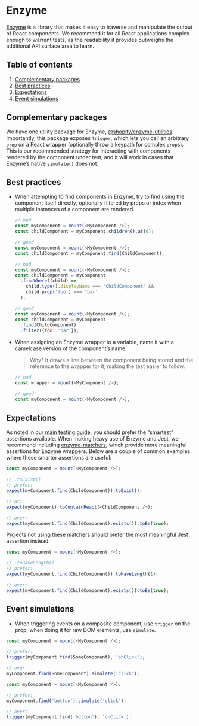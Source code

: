# Enzyme

[Enzyme](http://airbnb.io/enzyme/) is a library that makes it easy to traverse and manipulate the output of React components. We recommend it for all React applications complex enough to warrant tests, as the readability it provides outweighs the additional API surface area to learn.

## Table of contents

1. [Complementary packages](#complementary-packages)
1. [Best practices](#best-practices)
1. [Expectations](#expectations)
1. [Event simulations](#event-simulations)

## Complementary packages

We have one utility package for Enzyme, [@shopify/enzyme-utilities](https://github.com/Shopify/quilt/blob/master/packages/enzyme-utilities/README.md). Importantly, this package exposes `trigger`, which lets you call an arbitrary `prop` on a React wrapper (optionally throw a keypath for complex `prop`s). This is our recommended strategy for interacting with components rendered by the component under test, and it will work in cases that Enzyme’s native `simulate()` does not.

## Best practices

* When attempting to find components in Enzyme, try to find using the component itself directly, optionally filtered by props or index when multiple instances of a component are rendered.

  ```js
  // bad
  const myComponent = mount(<MyComponent />);
  const childComponent = myComponent.children().at(0);

  // good
  const myComponent = mount(<MyComponent />);
  const childComponent = myComponent.find(ChildComponent);
  ```

  ```js
  // bad
  const myComponent = mount(<MyComponent />);
  const childComponent = myComponent
    .findWhere((child) =>
      child.type().displayName === 'ChildComponent' &&
      child.prop('foo') === 'bar'
    );

  // good
  const myComponent = mount(<MyComponent />);
  const childComponent = myComponent
    .find(ChildComponent)
    .filter({foo: 'bar'});
  ```

* When assigning an Enzyme wrapper to a variable, name it with a camelcase version of the component’s name.

  > Why? It draws a line between the component being stored and the reference to the wrapper for it, making the test easier to follow.

  ```js
  // bad
  const wrapper = mount(<MyComponent />);

  // good
  const myComponent = mount(<MyComponent />);
  ```

## Expectations

As noted in our [main testing guide](./Testing.md), you should prefer the “smartest” assertions available. When making heavy use of Enzyme and Jest, we recommend including [enzyme-matchers](https://github.com/FormidableLabs/enzyme-matchers), which provide more meaningful assertions for Enzyme wrappers. Below are a couple of common examples where these smarter assertions are useful:

```js
const myComponent = mount(<MyComponent />);

// .toExist()
// prefer:
expect(myComponent.find(ChildComponent)).toExist();

// or:
expect(myComponent).toContainReact(<ChildComponent />);

// over:
expect(myComponent.find(ChildComponent).exists()).toBe(true);
```

Projects not using these matchers should prefer the most meaningful Jest assertion instead:

```js
const myComponent = mount(<MyComponent />);

// .toHaveLength()
// prefer:
expect(myComponent.find(ChildComponent)).toHaveLength(1);

// over:
expect(myComponent.find(ChildComponent).exists()).toBe(true);
```

## Event simulations

* When triggering events on a composite component, use `trigger` on the prop; when doing it for raw DOM elements, use `simulate`.

```js
const myComponent = mount(<MyComponent />);

// prefer:
trigger(myComponent.find(SomeComponent), 'onClick');

// over:
myComponent.find(SomeComponent).simulate('click');
```

```js
const myComponent = mount(<MyComponent />);

// prefer:
myComponent.find('button').simulate('click');

// over:
trigger(myComponent.find('button'), 'onClick');
```
